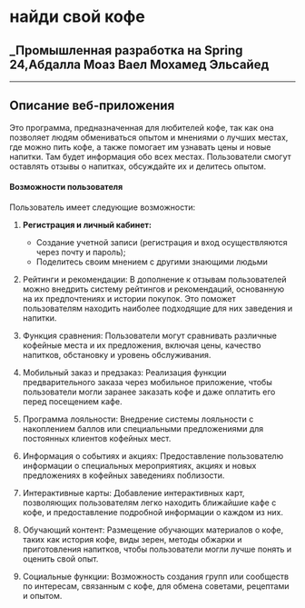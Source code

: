 # найди свой кофе
## _Промышленная разработка на Spring 24,Абдалла Моаз Ваел Мохамед Эльсайед
---
## Описание веб-приложения
Это программа, предназначенная для любителей кофе, так как она позволяет людям обмениваться опытом и мнениями о лучших местах, где можно пить кофе, а также помогает им узнавать цены и новые напитки. Там будет информация обо всех местах. Пользователи смогут оставлять отзывы о напитках, обсуждайте их и делитесь опытом.
#### Возможности пользователя
Пользователь имеет следующие возможности:
1.  **Регистрация и личный кабинет:**
      - Создание учетной записи (регистрация и вход осуществляются через почту и пароль);
      - Поделитесь своим мнением с другими знающими людьми
2. Рейтинги и рекомендации: В дополнение к отзывам пользователей можно внедрить систему рейтингов и рекомендаций, основанную на их предпочтениях и истории покупок. Это поможет пользователям находить наиболее подходящие для них заведения и напитки.

3. Функция сравнения: Пользователи могут сравнивать различные кофейные места и их предложения, включая цены, качество напитков, обстановку и уровень обслуживания.

4. Мобильный заказ и предзаказ: Реализация функции предварительного заказа через мобильное приложение, чтобы пользователи могли заранее заказать кофе и даже оплатить его перед посещением кафе.

5. Программа лояльности: Внедрение системы лояльности с накоплением баллов или специальными предложениями для постоянных клиентов кофейных мест.

6. Информация о событиях и акциях: Предоставление пользователю информации о специальных мероприятиях, акциях и новых предложениях в кофейных заведениях поблизости.

7. Интерактивные карты: Добавление интерактивных карт, позволяющих пользователям легко находить ближайшие кафе с кофе, и предоставление подробной информации о каждом из них.

8. Обучающий контент: Размещение обучающих материалов о кофе, таких как история кофе, виды зерен, методы обжарки и приготовления напитков, чтобы пользователи могли лучше понять и оценить свой опыт.

9. Социальные функции: Возможность создания групп или сообществ по интересам, связанным с кофе, для обмена советами, рецептами и опытом.
